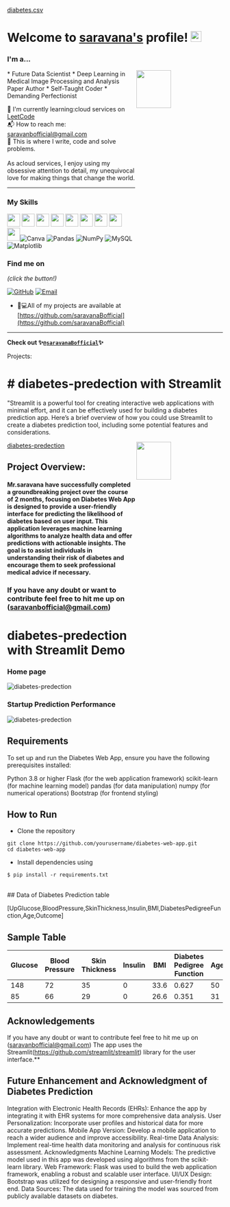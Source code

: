 [diabetes.csv](https://github.com/user-attachments/files/16992708/diabetes.csv)
# Welcome to [saravana's](https://github.com/saravanabofficial/) profile! <a href="https://github.com/saravanaBofficial/"> <img src="https://media.giphy.com/media/hvRJCLFzcasrR4ia7z/giphy.gif" width="25px"></a>

### I'm a...   
<img src="https://www.web24zone.com/wp-content/uploads/2022/10/46207-programmer-1.gif" height=15% width=40% align="right">
* Future Data Scientist 
* Deep Learning in Medical Image Processing and Analysis Paper Author
* Self-Taught Coder
* Demanding Perfectionist

🌱 I'm currently learning:cloud services on [LeetCode](https://leetcode.com/saravanabofficial)<br>
📬 How to reach me: [saravanbofficial@gmail.com](mailto:saravanbofficial@gmail.com)<br>
💪 This is where I write, code and solve problems.<br><br>
 As acloud services, I enjoy using my obsessive attention to detail, my unequivocal love for making 
 things that change the world.


-------------------------------------------------------------------------------------------------------
### My Skills 
<img src="https://img.shields.io/badge/-C-blue?style=for-the-badge&logo=c&logoColor=FFFFFF" height="30"> <img src="https://img.shields.io/badge/-C++-blue?style=for-the-badge&logo=c%2B%2B&logoColor=FFFFFF" height="30"> <img src="http://img.shields.io/badge/-Python-blue?style=for-the-badge&logo=python&logoColor=FFFFFF" height="30"> <img src="https://img.shields.io/badge/-Java-blue?style=for-the-badge&logo=openjdk&logoColor=white" height="30"> <img src="http://img.shields.io/badge/-PHP-blue?style=for-the-badge&logo=php&logoColor=FFFFFF" height="30"> <img src="http://img.shields.io/badge/-Machine%20Learning-blue?style=for-the-badge&logo=machine-learning&logoColor=FFFFFF" height="30"> <img src="http://img.shields.io/badge/-Deep%20Learning-blue?style=for-the-badge&logo=deep-learning&logoColor=FFFFFF" height="30"> <img src="http://img.shields.io/badge/-Computer%20Vision-blue?style=for-the-badge&logo=computer-vision&logoColor=FFFFFF" height="30"> <img src="http://img.shields.io/badge/-MySQL-blue?style=for-the-badge&logo=mysql&logoColor=FFFFFF" height="30">![Canva](https://img.shields.io/badge/Canva-%2300C4CC.svg?style=for-the-badge&logo=Canva&logoColor=white)  ![Pandas](https://img.shields.io/badge/pandas-%23150458.svg?style=for-the-badge&logo=pandas&logoColor=white) ![NumPy](https://img.shields.io/badge/numpy-%23013243.svg?style=for-the-badge&logo=numpy&logoColor=white) ![MySQL](https://img.shields.io/badge/mysql-%2300000f.svg?style=for-the-badge&logo=mysql&logoColor=white)![Matplotlib](https://img.shields.io/badge/Matplotlib-%23ffffff.svg?style=for-the-badge&logo=Matplotlib&logoColor=black)



### Find me on 

_(click the button!)_

[![GitHub](https://img.shields.io/badge/-GitHub-blue?style=for-the-badge&logo=github&logoColor=white)](https://github.com/saravanabofficial) [![Email](https://img.shields.io/badge/-Email-blue?style=for-the-badge&logo=mail.ru&logoColor=white)](mailto:saravanabofficial@gmail.com)


- 👨💻All of my projects are available at [https://github.com/saravanaBofficial](https://github.com/saravanaBofficial)

-------------------------------------------------------------------------------------------------------
**Check out 
✨[`@saravanaBofficial`](https://github.com/saravanaBofficial)✨**


Projects: 
# # diabetes-predection with Streamlit 

"Streamlit is a powerful tool for creating interactive web applications with minimal effort, and it can be effectively used for building a diabetes prediction app. Here’s a brief overview of how you could use Streamlit to create a diabetes prediction tool, including some potential features and considerations.


[diabetes-predection ](https://github.com/saravana/diabetes-predection)
<img src="(https://github.com/user-attachments/assets/5c385014-ebe0-4c34-af2c-3214b563c585.gif)" height=15% width=40% align="right">
## Project Overview:

#### Mr.saravana have successfully completed a groundbreaking project over the course of 2 months, focusing on Diabetes Web App is designed to provide a user-friendly interface for predicting the likelihood of diabetes based on user input. This application leverages machine learning algorithms to analyze health data and offer predictions with actionable insights. The goal is to assist individuals in understanding their risk of diabetes and encourage them to seek professional medical advice if necessary.

###  If you have any doubt or want to contribute feel free to hit me up on (saravanbofficial@gmail.com)


# diabetes-predection with Streamlit Demo

### Home page

![diabetes-predection](https://github.com/user-attachments/assets/001473de-e176-4ed3-b313-b5232b610c71)


### Startup Prediction Performance

![diabetes-predection](https://github.com/user-attachments/assets/77dfcd34-830b-4f12-96e4-215bd3bff6ee)


## Requirements
To set up and run the Diabetes Web App, ensure you have the following prerequisites installed:

Python 3.8 or higher
Flask (for the web application framework)
scikit-learn (for machine learning model)
pandas (for data manipulation)
numpy (for numerical operations)
Bootstrap (for frontend styling)
## How to Run
* Clone the repository

```
git clone https://github.com/yourusername/diabetes-web-app.git
cd diabetes-web-app

```


* Install dependencies using

```
$ pip install -r requirements.txt
```


</br>
## Data of Diabetes Prediction table


[UpGlucose,BloodPressure,SkinThickness,Insulin,BMI,DiabetesPedigreeFunction,Age,Outcome]


<!DOCTYPE html>
<html lang="en">

<body>

<h2>Sample Table</h2>

<table>
    <thead>
        <tr>
            <th>Glucose</th>
            <th>Blood Pressure</th>
            <th>Skin Thickness</th>
            <th>Insulin</th>
            <th>BMI</th>
            <th>Diabetes Pedigree Function</th>
            <th>Age</th>
            <th>Outcome</th>
        </tr>
    </thead>
    <tbody>
        <tr>
            <td>148</td>
            <td>72</td>
            <td>35</td>
            <td>0</td>
            <td>33.6</td>
            <td>0.627</td>
            <td>50</td>
            <td>1</td>
        </tr>
        <tr>
            <td>85</td>
            <td>66</td>
            <td>29</td>
            <td>0</td>
            <td>26.6</td>
            <td>0.351</td>
            <td>31</td>
            <td>0</td>
        </tr>
        <!-- Add more rows here -->
    </tbody>
</table>

</body>
</html>


## Acknowledgements
If you have any doubt or want to contribute feel free to hit me up on (saravanbofficial@gmail.com)
The app uses the Streamlit(<https://github.com/streamlit/streamlit>) library for the user interface.**

## Future Enhancement and Acknowledgment of Diabetes Prediction

Integration with Electronic Health Records (EHRs): Enhance the app by integrating it with EHR systems for more comprehensive data analysis.
User Personalization: Incorporate user profiles and historical data for more accurate predictions.
Mobile App Version: Develop a mobile application to reach a wider audience and improve accessibility.
Real-time Data Analysis: Implement real-time health data monitoring and analysis for continuous risk assessment.
Acknowledgments
Machine Learning Models: The predictive model used in this app was developed using algorithms from the scikit-learn library.
Web Framework: Flask was used to build the web application framework, enabling a robust and scalable user interface.
UI/UX Design: Bootstrap was utilized for designing a responsive and user-friendly front end.
Data Sources: The data used for training the model was sourced from publicly available datasets on diabetes.
